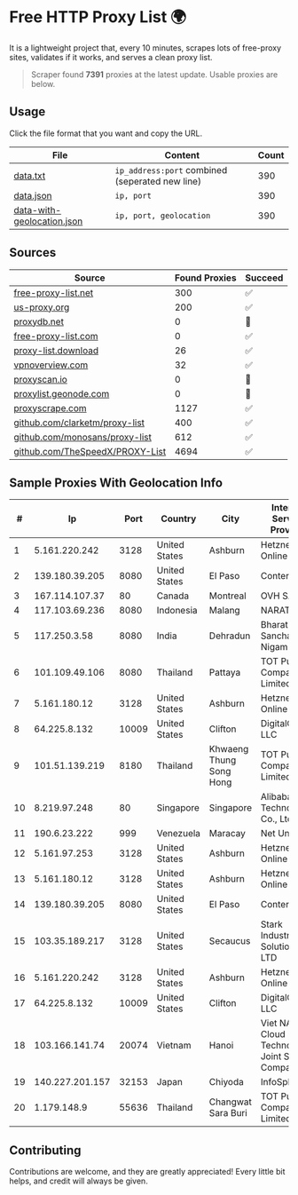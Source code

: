 
# Free HTTP Proxy List 🌍

It is a lightweight project that, every 10 minutes, scrapes lots of free-proxy sites, validates if it works, and serves a clean proxy list.


> Scraper found **7391** proxies at the latest update. Usable proxies are below.

## Usage

Click the file format that you want and copy the URL.


|File|Content|Count|
|----|-------|-----|
|[data.txt](https://raw.githubusercontent.com/themiralay/Proxy-List-World/master/data.txt)|`ip_address:port` combined (seperated new line)|390|
|[data.json](https://raw.githubusercontent.com/themiralay/Proxy-List-World/master/data.json)|`ip, port`|390|
|[data-with-geolocation.json](https://raw.githubusercontent.com/themiralay/Proxy-List-World/master/data-with-geolocation.json)|`ip, port, geolocation`|390|

## Sources

|Source|Found Proxies|Succeed|
|------|-------------|-------|
|[free-proxy-list.net](https://free-proxy-list.net)|300|✅|
|[us-proxy.org](https://www.us-proxy.org)|200|✅|
|[proxydb.net](http://proxydb.net)|0|🚫|
|[free-proxy-list.com](https://free-proxy-list.com/?page=&port=&type%5B%5D=http&type%5B%5D=https&up_time=0&search=Search)|0|✅|
|[proxy-list.download](https://www.proxy-list.download/HTTP)|26|✅|
|[vpnoverview.com](https://vpnoverview.com/privacy/anonymous-browsing/free-proxy-servers)|32|✅|
|[proxyscan.io](https://www.proxyscan.io)|0|🚫|
|[proxylist.geonode.com](https://proxylist.geonode.com/api/proxy-list?limit=300&page=1&sort_by=lastChecked&sort_type=desc&protocols=http,https)|0|🚫|
|[proxyscrape.com](https://api.proxyscrape.com/v2/?request=displayproxies&protocol=http&timeout=10000&country=all&ssl=all&anonymity=all)|1127|✅|
|[github.com/clarketm/proxy-list](https://raw.githubusercontent.com/clarketm/proxy-list/master/proxy-list-raw.txt)|400|✅|
|[github.com/monosans/proxy-list](https://raw.githubusercontent.com/monosans/proxy-list/main/proxies/http.txt)|612|✅|
|[github.com/TheSpeedX/PROXY-List](https://raw.githubusercontent.com/TheSpeedX/PROXY-List/master/http.txt)|4694|✅|


## Sample Proxies With Geolocation Info

|#|Ip|Port|Country|City|Internet Service Provider|
|-|--|----|-------|----|-------------------------|
|1|5.161.220.242|3128|United States|Ashburn|Hetzner Online GmbH|
|2|139.180.39.205|8080|United States|El Paso|Conterra|
|3|167.114.107.37|80|Canada|Montreal|OVH SAS|
|4|117.103.69.236|8080|Indonesia|Malang|NARATEL|
|5|117.250.3.58|8080|India|Dehradun|Bharat Sanchar Nigam Ltd|
|6|101.109.49.106|8080|Thailand|Pattaya|TOT Public Company Limited|
|7|5.161.180.12|3128|United States|Ashburn|Hetzner Online GmbH|
|8|64.225.8.132|10009|United States|Clifton|DigitalOcean, LLC|
|9|101.51.139.219|8180|Thailand|Khwaeng Thung Song Hong|TOT Public Company Limited|
|10|8.219.97.248|80|Singapore|Singapore|Alibaba (US) Technology Co., Ltd.|
|11|190.6.23.222|999|Venezuela|Maracay|Net Uno|
|12|5.161.97.253|3128|United States|Ashburn|Hetzner Online GmbH|
|13|5.161.180.12|3128|United States|Ashburn|Hetzner Online GmbH|
|14|139.180.39.205|8080|United States|El Paso|Conterra|
|15|103.35.189.217|3128|United States|Secaucus|Stark Industries Solutions LTD|
|16|5.161.220.242|3128|United States|Ashburn|Hetzner Online GmbH|
|17|64.225.8.132|10009|United States|Clifton|DigitalOcean, LLC|
|18|103.166.141.74|20074|Vietnam|Hanoi|Viet NAM Cloud Technology Joint Stock Company|
|19|140.227.201.157|32153|Japan|Chiyoda|InfoSphere|
|20|1.179.148.9|55636|Thailand|Changwat Sara Buri|TOT Public Company Limited|



## Contributing

Contributions are welcome, and they are greatly appreciated! Every
little bit helps, and credit will always be given.

